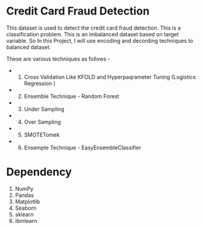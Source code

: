 # Credit Card Fraud Detection

This dataset is used to detect the credit card fraud detection. This is a classification problem. This is an imbalanced dataset based on target variable. So In this Project, I will use encoding and decording techniques to balanced dataset.

These are various techniques as follows -
 - 1. Cross Validation Like KFOLD and Hyperpaqrameter Tuning (Logistics Regression )
 - 2. Ensemble Technique - Random Forest
 - 3. Under Sampling
 - 4. Over Sampling
 - 5. SMOTETomek
 - 6. Ensemple Technique - EasyEnsembleClassifier


# Dependency 

1. NumPy
2. Pandas
3. Matplotlib
4. Seaborn
5. sklearn
6. ibmlearn
